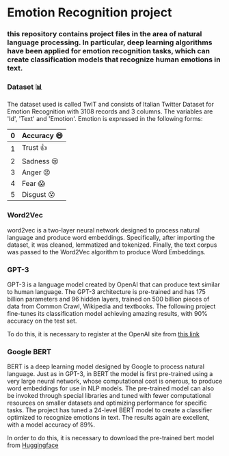 # Emotion Recognition project

### this repository contains project files in the area of natural language processing. In particular, deep learning algorithms have been applied for emotion recognition tasks, which can create classification models that recognize human emotions in text.

### Dataset :bar_chart:

The dataset used is called TwIT and consists of Italian Twitter Dataset for Emotion Recognition with 3108 records and 3 columns. The variables are 'Id', 'Text' and 'Emotion'. Emotion is expressed in the following forms:


0 | Accuracy :smile:
-|-
1 | Trust     :thumbsup:
2 | Sadness   :cry:
3 | Anger     :angry:
4 | Fear      :scream:
5 | Disgust   :dizzy_face:



### Word2Vec

word2vec is a two-layer neural network designed to process natural language and produce word embeddings.
Specifically, after importing the dataset, it was cleaned, lemmatized and tokenized. Finally, the text corpus was passed to the Word2Vec algorithm to produce Word Embeddings.

### GPT-3

GPT-3 is a language model created by OpenAI that can produce text similar to human language. The GPT-3 architecture is pre-trained and has 175 billion parameters and 96 hidden layers, trained on 500 billion pieces of data from Common Crawl, Wikipedia and textbooks.
The following project fine-tunes its classification model achieving amazing results, with 90% accuracy on the test set.

To do this, it is necessary to register at the OpenAI site from [this link](https://openai.com/)

### Google BERT

BERT is a deep learning model designed by Google to process natural language.
Just as in GPT-3, in BERT the model is first pre-trained using a very large neural network, whose computational cost is onerous, to produce word embeddings for use in NLP models.
The pre-trained model can also be invoked through special libraries and tuned with fewer computational resources on smaller datasets and optimizing performance for specific tasks.
The project has tuned a 24-level BERT model to create a classifier optimized to recognize emotions in text.
The results again are excellent, with a model accuracy of 89%.

In order to do this, it is necessary to download the pre-trained bert model from [Huggingface](https://huggingface.co/Davlan/bert-base-multilingual-cased-ner-hrl)



